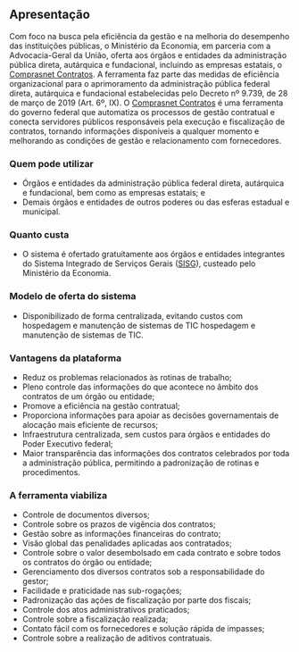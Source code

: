 ## Apresentação

Com foco na busca pela eficiência da gestão e na melhoria do desempenho das instituições públicas, o Ministério da Economia, em parceria com a Advocacia-Geral da União, oferta aos órgãos e entidades da administração pública direta, autárquica e fundacional, incluindo as empresas estatais, o [Comprasnet Contratos](https://contratos.comprasnet.gov.br/login). A ferramenta faz parte das medidas de eficiência organizacional para o aprimoramento da administração pública federal direta, autárquica e fundacional estabelecidas pelo Decreto nº 9.739, de 28 de março de 2019 (Art. 6º, IX).
O [Comprasnet Contratos](https://contratos.comprasnet.gov.br/login) é uma ferramenta do governo federal que automatiza os processos de gestão contratual e conecta servidores públicos responsáveis pela execução e fiscalização de contratos, tornando informações disponíveis a qualquer momento e melhorando as condições de gestão e relacionamento com fornecedores.

### Quem pode utilizar
- Órgãos e entidades da administração pública federal direta, autárquica e fundacional, bem como as empresas estatais; e 
- Demais órgãos e entidades de outros poderes ou das esferas estadual e municipal.

### Quanto custa
- O sistema é ofertado gratuitamente aos órgãos e entidades integrantes do Sistema Integrado de Serviços Gerais ([SISG](https://www.gov.br/compras/pt-br/acesso-a-informacao/institucional/sisg)), custeado pelo Ministério da Economia.

### Modelo de oferta do sistema
- Disponibilizado de forma centralizada, evitando custos com hospedagem e manutenção de sistemas de TIC hospedagem e manutenção de sistemas de TIC.

### Vantagens da plataforma
- Reduz os problemas relacionados às rotinas de trabalho;
- Pleno controle das informações do que acontece no âmbito dos contratos de um órgão ou entidade;
- Promove a eficiência na gestão contratual;
- Proporciona informações para apoiar as decisões governamentais de alocação mais eficiente de recursos;
- Infraestrutura centralizada, sem custos para órgãos e entidades do Poder Executivo federal;
- Maior transparência das informações dos contratos celebrados por toda a administração pública, permitindo a padronização de rotinas e procedimentos.

### A ferramenta viabiliza
- Controle de documentos diversos;
- Controle sobre os prazos de vigência dos contratos;
- Gestão sobre as informações financeiras do contrato;
- Visão global das penalidades aplicadas aos contratados;
- Controle sobre o valor desembolsado em cada contrato e sobre todos os contratos do órgão ou entidade;
- Gerenciamento dos diversos contratos sob a responsabilidade do gestor;
- Facilidade e praticidade nas sub-rogações;
- Padronização das ações de fiscalização por parte dos fiscais;
-	Controle dos atos administrativos praticados;
-	Controle sobre a fiscalização realizada;
-	Contato fácil com os fornecedores e solução rápida de impasses;
-	Controle sobre a realização de aditivos contratuais.


[1]: (https://contratos.comprasnet.gov.br/login) "Comprasnet Contratos"